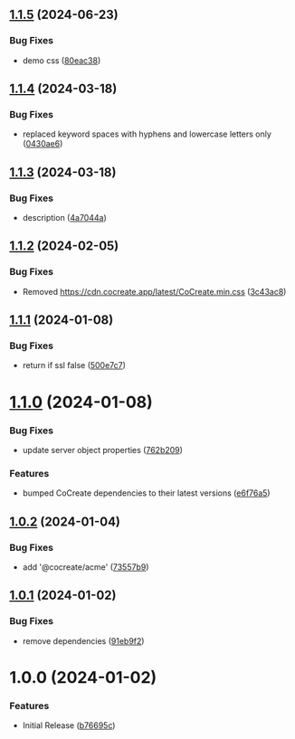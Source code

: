 ## [1.1.5](https://github.com/CoCreate-app/CoCreate-server/compare/v1.1.4...v1.1.5) (2024-06-23)


### Bug Fixes

* demo css ([80eac38](https://github.com/CoCreate-app/CoCreate-server/commit/80eac38203ecad232206594177a7c7c3194f50d9))

## [1.1.4](https://github.com/CoCreate-app/CoCreate-server/compare/v1.1.3...v1.1.4) (2024-03-18)


### Bug Fixes

* replaced keyword spaces with hyphens and lowercase letters only ([0430ae6](https://github.com/CoCreate-app/CoCreate-server/commit/0430ae6a5deb4afa5affda493dac0abc1e23e807))

## [1.1.3](https://github.com/CoCreate-app/CoCreate-server/compare/v1.1.2...v1.1.3) (2024-03-18)


### Bug Fixes

* description ([4a7044a](https://github.com/CoCreate-app/CoCreate-server/commit/4a7044ab74efda9d020cfcb570396432ea1e24ec))

## [1.1.2](https://github.com/CoCreate-app/CoCreate-server/compare/v1.1.1...v1.1.2) (2024-02-05)


### Bug Fixes

* Removed https://cdn.cocreate.app/latest/CoCreate.min.css ([3c43ac8](https://github.com/CoCreate-app/CoCreate-server/commit/3c43ac8338775f6914cbe3511b79ac00154dde26))

## [1.1.1](https://github.com/CoCreate-app/CoCreate-server/compare/v1.1.0...v1.1.1) (2024-01-08)


### Bug Fixes

* return if ssl false ([500e7c7](https://github.com/CoCreate-app/CoCreate-server/commit/500e7c7898f3a3a5ecc676ca68cd105cc1f29a6f))

# [1.1.0](https://github.com/CoCreate-app/CoCreate-server/compare/v1.0.2...v1.1.0) (2024-01-08)


### Bug Fixes

* update server object properties ([762b209](https://github.com/CoCreate-app/CoCreate-server/commit/762b209ffbb22ebf9bb992d14f96eeeac2391bda))


### Features

* bumped CoCreate dependencies to their latest versions ([e6f76a5](https://github.com/CoCreate-app/CoCreate-server/commit/e6f76a57be9e4581c82fcf3e8e57768df35dfcd8))

## [1.0.2](https://github.com/CoCreate-app/CoCreate-server/compare/v1.0.1...v1.0.2) (2024-01-04)


### Bug Fixes

* add '@cocreate/acme' ([73557b9](https://github.com/CoCreate-app/CoCreate-server/commit/73557b97d0a8f47d5cbb2b0b6f66dc87b5aa7a29))

## [1.0.1](https://github.com/CoCreate-app/CoCreate-server/compare/v1.0.0...v1.0.1) (2024-01-02)


### Bug Fixes

* remove dependencies ([91eb9f2](https://github.com/CoCreate-app/CoCreate-server/commit/91eb9f2643b154590ea58a431930b137645fd8e3))

# 1.0.0 (2024-01-02)


### Features

* Initial Release ([b76695c](https://github.com/CoCreate-app/CoCreate-server/commit/b76695cc4c04692a415f7a920369111507ec52a7))
